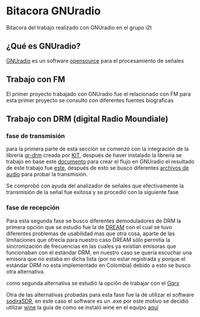 # Bitacora GNUradio
Bitacora del trabajo realizado con GNUradio en el grupo i2t 

## ¿Qué es GNUradio? 

[GNUradio](https://www.gnuradio.org/) es un software [opensource](https://opensource.com/resources/what-open-source) para el procesamiento de señales


## Trabajo con FM 

El primer proyecto trabajado con GNUradio fue el relacionado con FM para esta primer
proyecto se consulto con diferentes fuentes biograficas



## Trabajo con DRM (digital Radio Moundiale)

### fase de transmisión 

para la primera parte de esta sección se comenzó con la integración de la libreria
[gr-drm](https://github.com/kit-cel/gr-drm) creada por [KIT](https://www.kit.edu/english/), después de haver instalado la libreria se trabajo en base este
 [documento](documentos/drm_transmitter_gnuradio.pdf) para crear el flujo en GNUradio el resultado de este trabajo fue [este](documentos/drm-transmiter.grc), después de esto se 
busco diferentes [archivos de audio](audio_sources) para probar la transmisión.

Se comprobó con ayuda del analizador de señales que efectivamente la transmisión de la 
señal fue exitosa y se procedió con la siguiente fase   

### fase de recepción 

Para esta segunda fase se busco diferentes demoduladores de DRM la primera opción que se
estudio fue la de [DREAM](https://drm.sourceforge.io/wiki/index.php/Main_Page) con el 
cual se tuvo diferentes problemas de usabilidad mas que otra cosa, aparte de las 
limitaciones que ofrecía para nuestro caso DREAM sólo permitía la sincronización de 
frecuencias en las cuales ya existían emisoras que funcionaban con el estándar DRM, en 
nuestro caso se quería escuchar una emisora que no estaba en dicha lista (por no estar
registrada y porque el estándar DRM no esta implementado en Colombia) debido a esto se
busco otra alternativa. 

como segunda alternativa se estudió la opción de trabajar con el [Gqrx](http://gqrx.dk/) 


Otra de las alternativas probadas para esta fase fue la de utilizar el software [sodiraSDR](http://dsp4swls.de/sodirasdr/sodirasdreng.html), 
en este caso el software es un .exe por este motivo se decidió utilizar [wine](https://www.winehq.org/) la guía de como se instaló wine en el equipo [aquí]()

